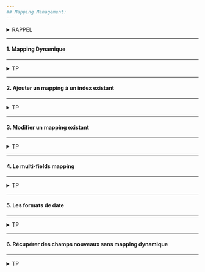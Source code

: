 ```yaml
---
## Mapping Management:
---
```


<details>
<summary>RAPPEL</summary>

* Le mapping décrit la structure des documents (champs et types de données).
* Similaire au schéma d'une table en base de données relationnel.

<img src="https://i.ibb.co/cvSPZVR/01-Screenshot-from-2021-03-18-09-40-46.png" width="80%">

Il existe deux types de mapping :

* Mapping explicite (statique)  : défini par l'utilisateur.
* Mapping implicite (dynamique) : généré par Elasticsearch qui inspecte les données lors de leur chargement et essaye de leur trouver un type.

Les deux approches peuvent être combinées pour un même index.

</details>

---
#### 1. Mapping Dynamique
--- 
<details>
<summary>TP</summary>


##### :arrow_forward: Récupérer le mapping

```
GET /products/_mapping
```

<img src="https://i.ibb.co/BVp6hrW/028-Screenshot-2021-03-17-Elastic-Kibana.png" width="50%">


</details>

---
#### 2. Ajouter un mapping à un index existant
---

<details>
<summary>TP</summary>

##### :arrow_forward: Ajouter un mapping pour le champ `discount` de type double

Ajout d'un nouveau champ :
```
A compléter...
```

##### :arrow_forward: Vérifier le nouveau mapping
```
GET /products/_mapping
```

<img src="https://i.ibb.co/93zyKNX/029-Screenshot-2021-03-17-Elastic-Kibana.png" width="40%">

Ceci est un exemple simple d'une approche hybride, on laisse Elasticsearch inférer le mapping, puis on affine.

</details>


---
#### 3. Modifier un mapping existant
---
<details>
<summary>TP</summary>

* On peut imaginer un identifiant de produit qui va contenir des lettres dorénavent.
* On peut vouloir utiliser cet identifiant en tant que keyword pour des aggrégations.
* etc...

Dans Elasticsearch il n'est pas toujours possible de modifier le mapping d'un champ.
Essayons de changer le type du champ `discout` à text :
```
A compléter...
```

<img src="https://i.ibb.co/rxFtGsG/02-Screenshot-2021-03-18-Elastic-Kibana.png" width="60%">

Conclusion :   
La solution est (malheureusement) de ré-indexer les documents dans un nouvel index !). 


##### :arrow_forward: Suppression de l'index
```
DELETE /products
```

##### :arrow_forward: Creation de l'index avec mapping explicite 

Pour cela on doit explicitement désactiver le flag "dynamic"   

```
PUT /products
{
  "mappings": {
    "dynamic": false,
    "properties": {
      "in_stock": {
        "type": "integer"
      },
      "is_active": {
        "type": "boolean"
      },
      "price": {
        "type": "integer"
      },
      "sold": {
        "type": "long"
      }
    }
  }
}
```

Vérifions notre index :

<img src="https://i.ibb.co/hHLJv03/030-Screenshot-2021-03-17-Elastic-Kibana.png" width="30%">

</details>


---
#### 4. Le multi-fields mapping
---
<details>
<summary>TP</summary>

Le mapping d'un champ peut être multiple. Par exemple, un champ text peut également être défini en tant que keyword.

##### :arrow_forward: Ajouter le mapping
```
A compléter...
```

##### :arrow_forward: Récupérer le mapping
```
GET /products/_mapping
```

Vérifions notre index :

<img src="https://i.ibb.co/qgpmLZs/031-Screenshot-2021-03-17-Elastic-Kibana.png" width="30%">

</details>


---
#### 5. Les formats de date
---
<details>
<summary>TP</summary>

Les dates peuvent spécifiées de trois manières différentes :
* Des chaines de caractères formattées.
* Timestamp en millisecondes (depuis le 1er Janvier 1970).
* Timestamp en secondes (depuis le 1er Janvier 1970).

Toutes les dates sont stockées en millisecondes (depuis le 1er Janvier 1970).

<img src="https://i.ibb.co/8PW1r2S/03-Screenshot-from-2021-03-18-10-26-16.png" width="80%">

##### :arrow_forward: Mapping de date avec le format `year`

Ajouter un mapping de type date au format year :
```
A compléter...
```

<img src="https://i.ibb.co/tX5bKdX/032-Screenshot-2021-03-17-Elastic-Kibana.png" width="30%">

##### :arrow_forward: Mapping de date avec le format `strict_year`
```
A compléter...
```

<img src="https://i.ibb.co/85sCZVw/033-Screenshot-2021-03-17-Elastic-Kibana.png" width="30%">

Il faut ré-indexer !

##### :arrow_forward: Mapping explicite de date avec le format par défault
```
A compléter...
```

##### :arrow_forward: Mapping explicite de date avec format de date et heure optionnelle
```
A compléter...
```

</details>

---
#### 6. Récupérer des champs nouveaux sans mapping dynamique
---
<details>
<summary>TP</summary>

##### :arrow_forward: Ajouter un document de test
```
PUT /products/_doc/2000
{
  "description": "Test",
  "discount": 20
}
```

##### :arrow_forward: Ajouter un mapping pour le champ `discount` de type entier
```
A compléter...
```

<img src="https://i.ibb.co/Dr4pc1m/037-Screenshot-2021-03-17-Elastic-Kibana.png" width="30%">

##### :arrow_forward: Requêter le champ `description`
```
A compléter...
```

<img src="https://i.ibb.co/ZNYvTPC/038-Screenshot-2021-03-17-Elastic-Kibana.png" width="30%">

##### :arrow_forward: Requêter le champ `discount`
```
A compléter...
```

<img src="https://i.ibb.co/5W8hRmq/039-Screenshot-2021-03-17-Elastic-Kibana.png" width="30%">

##### :arrow_forward: Récupérer le nouveau mapping pour les documents
```
POST /products/_update_by_query?conflicts=proceed
```

Refaire la recherche précédente et vérifier si maintenant il y a des résultats.

##### :arrow_forward: Suppression du document de test
```
DELETE /products/_doc/2000
```

<img src="https://i.ibb.co/nkZ5wH5/040-Screenshot-2021-03-17-Elastic-Kibana.png" width="30%">

</details>
